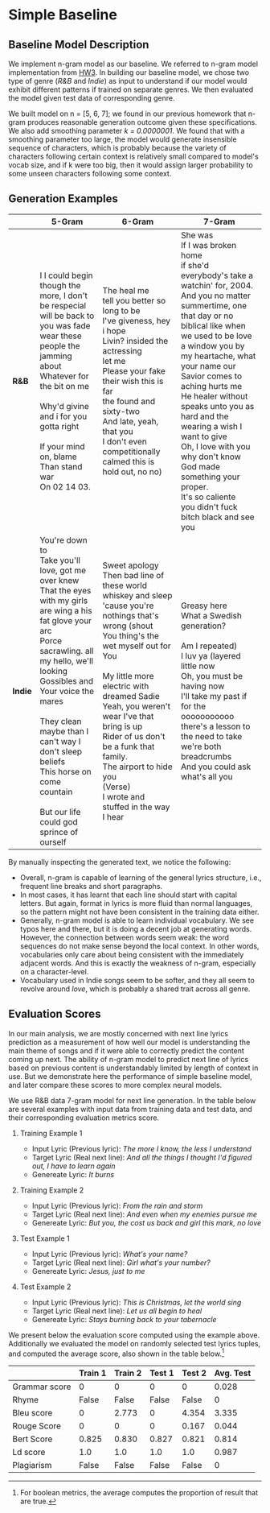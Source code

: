 # Simple Baseline

## Baseline Model Description
We implement n-gram model as our baseline. We referred to n-gram model implementation from [HW3](http://markyatskar.com/cis530_sp2021/homework/ngram-lms/ngram-lms.html). In building our baseline model, we chose two type of genre \(*R&B* and *Indie*\) as input to understand if our model would exhibit different patterns if trained on separate genres. We then evaluated the model given test data of corresponding genre.   

<!---
use similar data sampling technique as training neural models: we randomly generate a starting line index and select the following lines as one sample, and then we update the n-gram model accordingly. We use random sampling instead of inputting the entire lyric corpus at once, because in this way, the model can learn different ways to start generating new lyrics. And given the size of our input data, we believe given sufficient iteration, this baseline model would be able to learn the patterns in a variety of genres produced by different artists. 
-->

We built model on n = \[5, 6, 7\]; we found in our previous homework that n-gram produces reasonable generation outcome given these specifications. We also add smoothing parameter *k = 0.0000001*. We found that with a smoothing parameter too large, the model would generate insensible sequence of characters, which is probably because the variety of characters following certain context is relatively small compared to model's vocab size, and if k were too big, then it would assign larger probability to some unseen characters following some context.  

 ## Generation Examples
 |       | 5-Gram | 6-Gram | 7-Gram |
|-------|--------|--------|--------|
| **R&B**   | I I could begin though the more, I don't be respecial will be back to you was fade<br />wear these people the jamming about<br />Whatever for the bit on me<br /><br />Why'd givine and i for you gotta right<br /><br />If your mind on, blame<br />Than stand war<br />On 02 14 03.|The heal me<br />tell you better so long to be<br />I've giveness, hey<br />i hope<br />Livin? insided the actressing<br />let me<br />Please your fake their wish this is far<br />the found and sixty-two<br />And late, yeah, that you<br />I don't even competitionally calmed this is hold out, no no)|She was<br />If I was broken home<br />if she'd everybody's take a watchin' for, 2004.<br />And you no matter<br />summertime, one that day or no biblical like when we used to be love a window you by my heartache, what your name our Savior comes to aching hurts me<br />He healer without speaks unto you as hard and the wearing a wish I want to give<br />Oh, I love with you<br />why don't know God made something your proper.<br />It's so caliente<br />you didn't fuck bitch black and see you   |
| **Indie** | You're down to<br />Take you'll love, got me over knew<br />That the eyes with my girls are wing a his fat glove your arc<br />Porce sacrawling. all my hello, we'll looking<br />Gossibles and Your voice the mares<br /><br />They clean maybe than I can't way I don't sleep beliefs<br />This horse on come countain<br /><br />But our life could god sprince of ourself| Sweet apology<br />Then bad line of these world whiskey and sleep 'cause you're nothings that's wrong (shout<br />You thing's the wet myself out for You<br /><br />My little more electric with dreamed Sadie<br />Yeah, you weren't wear I've that bring is up<br />Rider of us don't be a funk that family.<br />The airport to hide you<br />(Verse)<br />I wrote and stuffed in the way I hear |Greasy here <br />What a Swedish generation?<br /><br />Am I repeated)<br />I luv ya (layered little now<br />Oh, you must be having now<br />I'll take my past if for the ooooooooooo<br />there's a lesson to the need to take<br />we're both breadcrumbs<br />And you could ask what's all you|
 
 By manually inspecting the generated text, we notice the following:
 * Overall, n-gram is capable of learning of the general lyrics structure, i.e., frequent line breaks and short paragraphs. 
 * In most cases, it has learnt that each line should start with capital letters. But again, format in lyrics is more fluid than normal languages, so the pattern might not have been consistent in the training data either. 
 * Generally, n-gram model is able to learn individual vocabulary. We see typos here and there, but it is doing a decent job at generating words. However, the connection between words seem weak: the word sequences do not make sense beyond the local context. In other words, vocabularies only care about being consistent with the immediately adjacent words. And this is exactly the weakness of n-gram, especially on a character-level.
 * Vocabulary used in Indie songs seem to be softer, and they all seem to revolve around *love*, which is probably a shared trait across all genre. 

 
 ## Evaluation Scores 
 In our main analysis, we are mostly concerned with next line lyrics prediction as a measurement of how well our model is understanding the main theme of songs and if it were able to correctly predict the content coming up next.  The ability of n-gram model to predict next line of lyrics based on previous content is understandably limited by length of context in use. But we demonstrate here the performance of simple baseline model, and later compare these scores to more complex neural models.

We use R&B data 7-gram model for next line generation. In the table below are several examples with input data from training data and test data, and their corresponding evaluation metrics score.

1. Training Example 1
    * Input Lyric (Previous lyric): *The more I know, the less I understand*
    * Target Lyric (Real next line): *And all the things I thought I'd figured out, I have to learn again* 
    * Genereate Lyric: *It burns*
    
2. Training Example 2
    * Input Lyric (Previous lyric): *From the rain and storm*
    * Target Lyric (Real next line): *And even when my enemies pursue me* 
    * Genereate Lyric: *But you, the cost us back and girl this mark, no love*

3. Test Example 1
    * Input Lyric (Previous lyric): *What's your name?*
    * Target Lyric (Real next line): *Girl what's your number?* 
    * Genereate Lyric: *Jesus, just to me*

4. Test Example 2
    * Input Lyric (Previous lyric): *This is Christmas, let the world sing*
    * Target Lyric (Real next line): *Let us all begin to heal* 
    * Genereate Lyric: *Stays burning back to your tabernacle*

We present below the evaluation score computed using the example above. Additionally we evaluated the model on randomly selected test lyrics tuples, and computed the average score, also shown in the table below.[^1]

|               | Train 1 | Train 2 | Test 1 | Test 2 | Avg. Test |
|---------------|---------|---------|--------|--------|-----------|
| Grammar score | 0       | 0       | 0      | 0      | 0.028     |
| Rhyme         | False   | False   | False  | False  | 0         |
| Bleu score    | 0       | 2.773   | 0      | 4.354  | 3.335     |
| Rouge Score   | 0       | 0       | 0      | 0.167  | 0.044     |
| Bert Score    | 0.825   | 0.830   | 0.827  | 0.821  | 0.814     |
| Ld score      | 1.0     | 1.0     | 1.0    | 1.0    | 0.987     |
| Plagiarism    | False   | False   | False  | False  | 0         |

[^1]: For boolean metrics, the average computes the proportion of result that are true.